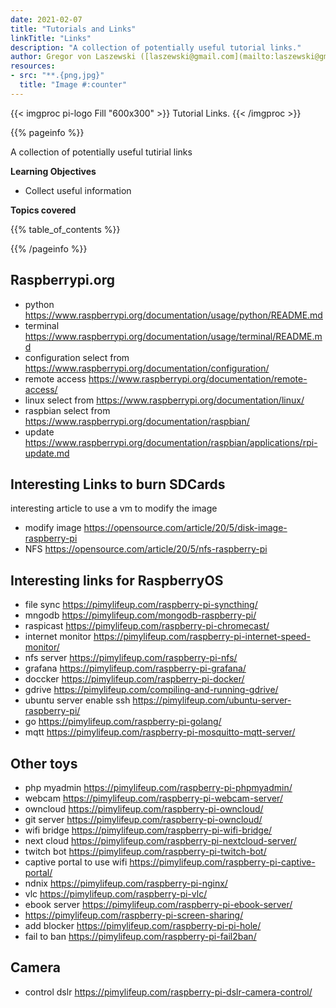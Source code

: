 ```yaml
---
date: 2021-02-07
title: "Tutorials and Links"
linkTitle: "Links"
description: "A collection of potentially useful tutorial links."
author: Gregor von Laszewski ([laszewski@gmail.com](mailto:laszewski@gmail.com)) [laszewski.github.io](https://laszewski.github.io)
resources:
- src: "**.{png,jpg}"
  title: "Image #:counter"
---
```


{{< imgproc pi-logo Fill "600x300" >}}
Tutorial Links.
{{< /imgproc >}}


{{% pageinfo %}}

A collection of potentially useful tutirial links

**Learning Objectives**

* Collect useful information
  
**Topics covered**

{{% table_of_contents %}}

{{% /pageinfo %}}

## Raspberrypi.org

- python https://www.raspberrypi.org/documentation/usage/python/README.md
- terminal https://www.raspberrypi.org/documentation/usage/terminal/README.md
- configuration select from https://www.raspberrypi.org/documentation/configuration/
- remote access https://www.raspberrypi.org/documentation/remote-access/
- linux select from https://www.raspberrypi.org/documentation/linux/
- raspbian select from https://www.raspberrypi.org/documentation/raspbian/
- update https://www.raspberrypi.org/documentation/raspbian/applications/rpi-update.md

## Interesting Links to burn SDCards

interesting article to use a vm to modify the image

* modify image https://opensource.com/article/20/5/disk-image-raspberry-pi
* NFS https://opensource.com/article/20/5/nfs-raspberry-pi

## Interesting links for RaspberryOS

* file sync https://pimylifeup.com/raspberry-pi-syncthing/
* mngodb https://pimylifeup.com/mongodb-raspberry-pi/
* raspicast https://pimylifeup.com/raspberry-pi-chromecast/
* internet monitor https://pimylifeup.com/raspberry-pi-internet-speed-monitor/
* nfs server https://pimylifeup.com/raspberry-pi-nfs/
* grafana https://pimylifeup.com/raspberry-pi-grafana/
* doccker https://pimylifeup.com/raspberry-pi-docker/
* gdrive https://pimylifeup.com/compiling-and-running-gdrive/
* ubuntu server enable ssh https://pimylifeup.com/ubuntu-server-raspberry-pi/
* go https://pimylifeup.com/raspberry-pi-golang/
* mqtt https://pimylifeup.com/raspberry-pi-mosquitto-mqtt-server/
  

## Other toys

* php myadmin https://pimylifeup.com/raspberry-pi-phpmyadmin/
* webcam https://pimylifeup.com/raspberry-pi-webcam-server/
* owncloud https://pimylifeup.com/raspberry-pi-owncloud/
* git server https://pimylifeup.com/raspberry-pi-owncloud/
* wifi bridge https://pimylifeup.com/raspberry-pi-wifi-bridge/
* next cloud https://pimylifeup.com/raspberry-pi-nextcloud-server/
* twitch bot https://pimylifeup.com/raspberry-pi-twitch-bot/
* captive portal to use wifi https://pimylifeup.com/raspberry-pi-captive-portal/
* ndnix  https://pimylifeup.com/raspberry-pi-nginx/
* vlc https://pimylifeup.com/raspberry-pi-vlc/  
* ebook server https://pimylifeup.com/raspberry-pi-ebook-server/
* https://pimylifeup.com/raspberry-pi-screen-sharing/
* add blocker https://pimylifeup.com/raspberry-pi-pi-hole/
* fail to ban https://pimylifeup.com/raspberry-pi-fail2ban/

## Camera

* control dslr https://pimylifeup.com/raspberry-pi-dslr-camera-control/


